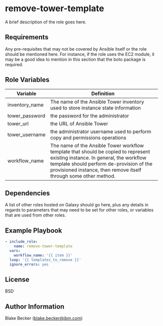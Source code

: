 remove-tower-template
=========

A brief description of the role goes here.

Requirements
------------

Any pre-requisites that may not be covered by Ansible itself or the role should be mentioned here. For instance, if the role uses the EC2 module, it may be a good idea to mention in this section that the boto package is required.

Role Variables
--------------

| Variable       | Definition                                                                                                                                                                                                                                     |
|----------------|------------------------------------------------------------------------------------------------------------------------------------------------------------------------------------------------------------------------------------------------|
| inventory_name | The name of the Ansible Tower inventory used to store instance state information                                                                                                                                                               |
| tower_password | the password for the administrator                                                                                                                                                                                                             |
| tower_url      | the URL of Ansible Tower                                                                                                                                                                                                                       |
| tower_username | the administrator username used to perform copy and permissions operations                                                                                                                                                                     |
| workflow_name  | The name of the Ansible Tower workflow template that should be copied to represent existing instance. In general, the workflow template should perform de-provision of the provisioned instance, then remove itself through some other method. |

Dependencies
------------

A list of other roles hosted on Galaxy should go here, plus any details in regards to parameters that may need to be set for other roles, or variables that are used from other roles.

Example Playbook
----------------

```yaml
- include_role:
    name: remove-tower-template
  vars:
    workflow_name: '{{ item }}'
  loop: '{{ templates_to_remove }}'
  ignore_errors: yes
```

License
-------

BSD

Author Information
------------------

Blake Becker (blake.becker@ibm.com)